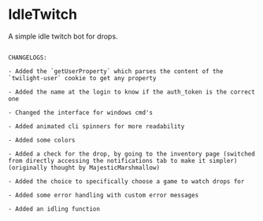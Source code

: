 # IdleTwitch
A simple idle twitch bot for drops.

<code>
CHANGELOGS:<br>
- Added the `getUserProperty` which parses the content of the `twilight-user` cookie to get any property<br>
- Added the name at the login to know if the auth_token is the correct one<br>
- Changed the interface for windows cmd's<br>
- Added animated cli spinners for more readability<br>
- Added some colors<br>
- Added a check for the drop, by going to the inventory page (switched from directly accessing the notifications tab to make it simpler) (originally thought by MajesticMarshmallow)<br>
- Added the choice to specifically choose a game to watch drops for<br>
- Added some error handling with custom error messages<br>
- Added an idling function
</code>
